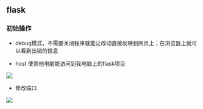 ## flask

### 初始操作

+ debug模式，不需要关闭程序就能让改动直接反映到网页上；在浏览器上就可以看到出错的信息

+ host 使其他电脑能访问到我电脑上的flask项目

![](https://shangxueweilong.oss-cn-guangzhou.aliyuncs.com/20230720204104.png)

+ 修改端口

![](https://shangxueweilong.oss-cn-guangzhou.aliyuncs.com/20230720204334.png)

